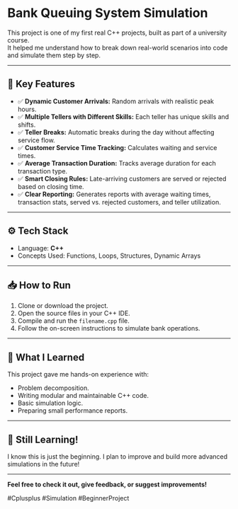 # Bank Queuing System Simulation

This project is one of my first real C++ projects, built as part of a university course.  
It helped me understand how to break down real-world scenarios into code and simulate them step by step.

---

## 📌 Key Features

- ✅ **Dynamic Customer Arrivals:** Random arrivals with realistic peak hours.
- ✅ **Multiple Tellers with Different Skills:** Each teller has unique skills and shifts.
- ✅ **Teller Breaks:** Automatic breaks during the day without affecting service flow.
- ✅ **Customer Service Time Tracking:** Calculates waiting and service times.
- ✅ **Average Transaction Duration:** Tracks average duration for each transaction type.
- ✅ **Smart Closing Rules:** Late-arriving customers are served or rejected based on closing time.
- ✅ **Clear Reporting:** Generates reports with average waiting times, transaction stats, served vs. rejected customers, and teller utilization.

---

## ⚙️ Tech Stack

- Language: **C++**
- Concepts Used: Functions, Loops, Structures, Dynamic Arrays

---

## 📥 How to Run

1. Clone or download the project.
2. Open the source files in your C++ IDE.
3. Compile and run the `filename.cpp` file.
4. Follow the on-screen instructions to simulate bank operations.

---

## 🎯 What I Learned

This project gave me hands-on experience with:
- Problem decomposition.
- Writing modular and maintainable C++ code.
- Basic simulation logic.
- Preparing small performance reports.

---

## 🚀 Still Learning!

I know this is just the beginning. I plan to improve and build more advanced simulations in the future!

---

**Feel free to check it out, give feedback, or suggest improvements!**

#Cplusplus #Simulation #BeginnerProject
